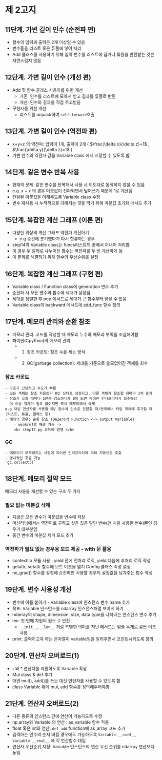 # 제 2고지

## 11단계. 가변 길이 인수 (순전파 편)
- 함수의 입력과 출력은 2개 이상일 수 있음
- 변수들을 리스트 혹은 튜플에 넣어 처리
- Add 클래스를 사용하기 위해 입력 변수를 리스트에 담거나 튜플을 반환받는 것은 자연스럽지 않음

## 12단계. 가변 길이 인수 (개선 편)
- Add 및 함수 클래스 사용자를 위한 개선
    - 기존: 인수를 리스트에 모아서 받고 결과를 튜플로 반환
    - 개선: 인수와 결과를 직접 주고받음
- 구현자를 위한 개선
    - 리스트를 unpack하여 `self.forward`호출

## 13단계. 가변 길이 인수 (역전파 편)
- x+y=z 의 역전파: 입력이 1개, 출력이 2개 ( $\frac{\delta x}{\delta z}=1$ , $\frac{\delta y}{\delta z}=1$ )
- 가변 인수의 역전파 값을 Variable class 에서 저장할 수 있도록 함

## 14단계. 같은 변수 반복 사용
- 현재의 문제: 같은 변수를 반복해서 사용 시 의도대로 동작하지 않을 수 있음
- e.g. $x+x$ 의 경우 미분값이 전파되면서 덮어쓰기 때문에 1로 계산됨 
- 전달된 미분값을 더해주도록 Variable class 수정
- 변수 재사용 시 누적적으로 더해지는 것을 막기 위해 미분값 초기화 메서드 추가

## 15단계. 복잡한 계산 그래프 (이론 편)
- 다양한 위상의 계산 그래프 역전파 계산하기 
    - e.g 중간에 분기했다가 다시 합류하는 경우
- step14의 Variable class는 funcs리스트의 끝에서 꺼내어 처리함
- 이 경우 두 갈래로 나누어진 함수는 역전파를 두 번 계산하게 됨 
- 이 문제를 해결하기 위해 함수의 우선순위를 설정

## 16단계. 복잡한 계산 그래프 (구현 편)
- Variable class / Function class에 generation 변수 추가
- 순전파 시 모든 변수와 함수에 세대가 설정됨
- 세대를 정렬한 후 pop 메서드로 세대가 큰 함수부터 얻을 수 있음
- Variable class의 backward 메서드에 add_func 함수 정의

## 17단계. 메모리 관리와 순환 참조
- 메모리 관리: 코드를 작성할 때 메모리 누수와 메모리 부족을 조심해야함
- 파이썬(Cpython)의 메모리 관리
    - 1. 참조 카운트: 참조 수를 세는 방식
    - 2. GC(garbage collection): 세대를 기준으로 쓸모없어진 객체를 회수 
### 참조 카운트
    - 구조가 간단하고 속도가 빠름
    - 모든 객체는 참조 카운트가 0인 상태로 생성되고, 다른 객체가 참조할 때마다 1씩 증가
    - 참조가 끊길 때마다 1만큼 감소하다가 0이 되면 파이썬 인터프리터가 회수해감
    - 더 이상 객체가 필요 없어지면 즉시 메모리에서 삭제 
    e.g 대입 연산자를 사용할 때/ 함수에 인수로 전달할 때/컨테이너 타입 객체에 추가할 때 (리스트, 튜플, 클래스 등)
    - 예외의 경우: 순환 참조 (DeZero의 Function <-> output Variable)
        - weakref로 해결 가능 -> 
        <b> step17.py 코드에 반영 </b>
### GC
    - 메모리가 부족해지는 시점에 파이썬 인터프리터에 의해 자동으로 호출
    - 명시적인 호출 가능 
    `gc.collect()` 

## 18단계. 메모리 절약 모드
메모리 사용을 개선할 수 있는 구조 두 가지
### 필요 없는 미분값 삭제
- 지금은 모든 변수가 미분값을 변수에 저장
- 머신러닝에서는 역전파로 구하고 싶은 값은 말단 변수(맨 처음 사용한 변수)뿐인 경우가 대부분임 
- 중간 변수의 미분값 제거 모드 추가
### 역전파가 필요 없는 경우용 모드 제공 - with 문 활용
- contextlib 모듈 사용 : yield 전에 전처리 로직, yield 다음에 후처리 로직 작성
- getattr, setattr 함수에 모드 이름을 넘겨 Config 클래스 속성 설정
- no_grad() 함수를 설정해 순전파만 사용할 경우의 설정값을 넘겨주는 함수 작성

## 19단계. 변수 사용성 개선
- 변수에 이름 붙이기 - Variable class에 인스턴스 변수 name 추가 
- 목표: Variable 인스턴스를 ndarray 인스턴스처럼 보이게 하기
- ndarray의 shape, dimension, size, data type을 나타내는 인스턴스 변수 추가
- len: 첫 번째 차원의 원소 수 반환
    - `__init__`, `__len__` 처럼 특별한 의미를 지닌 메서드는 밑줄 두개로 감싼 이름 사용
- print: 출력하고자 하는 문자열이 variable임을 알려주면서 프린트시키도록 정의

## 20단계. 연산자 오버로드(1)
- +와 * 연산자를 지원하도록 Variable 확장
- Mul class & def 추가
- 매번 mul(), add()를 쓰는 대신 연산자를 사용할 수 있도록 함
- class Variable 위에 mul, add 함수를 정의해주어야함

## 21단계. 연산자 오버로드(2)
- 다른 종류의 인스턴스 간에 연산이 가능하도록 수정
- np.array와 Variable 의 연산 : as_variable 함수 적용
- float 혹은 int와 연산: `def add` function에 as_array 코드 추가
- 입력하는 인수의 순서 바뀔 경우에도 가능하도록 `Variable.__radd__`, `Variable.__rmul__` 에 각 연산함수 대입
- 연산자 우선순위 지정: Variable 인스턴스의 연산 우선 순위를 ndarray 연산보다 높임